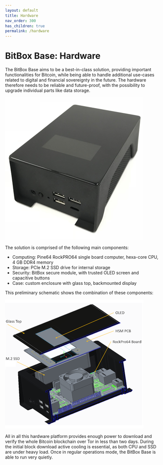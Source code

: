 ```yaml
---
layout: default
title: Hardware
nav_order: 300
has_children: true
permalink: /hardware
---
```

# BitBox Base: Hardware

The BitBox Base aims to be a best-in-class solution, providing important functionalities for Bitcoin, while being able to handle additional use-cases related to digital and financial sovereignty in the future. The hardware therefore needs to be reliable and future-proof, with the possibility to upgrade individual parts like data storage.

![BitBox Base: Protoype photo](hardware/bbb-photo.jpg)  

The solution is comprised of the following main components:

* Computing: Pine64 RockPRO64 single board computer, hexa-core CPU, 4 GB DDR4 memory
* Storage: PCIe M.2 SSD drive for internal storage
* Security: BitBox secure module, with trusted OLED screen and capacitive buttons
* Case: custom enclosure with glass top, backmounted display

This preliminary schematic shows the combination of these components:

![BitBox Base: Schematic exploded](hardware/bbb-schematic.png)  

All in all this hardware platform provides enough power to download and verify the whole Bitcoin blockchain over Tor in less than two days. During the initial block download active cooling is essential, as both CPU and SSD are under heavy load. Once in regular operations mode, the BitBox Base is able to run very quietly.
